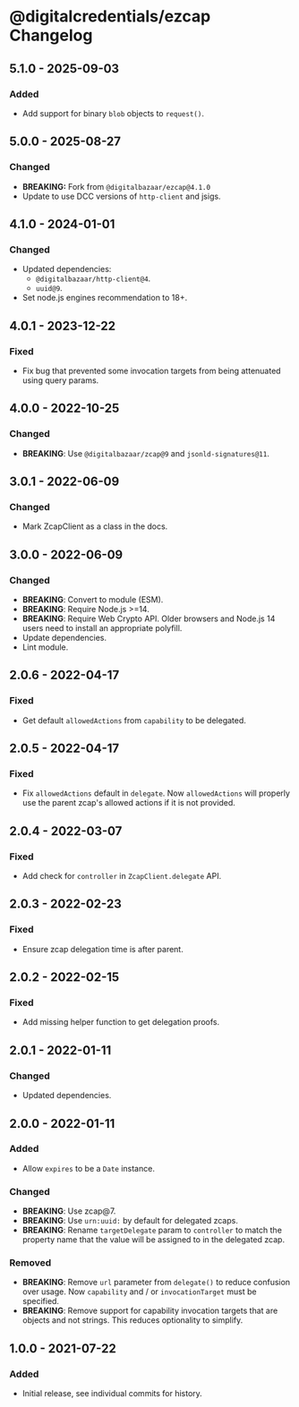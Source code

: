 # @digitalcredentials/ezcap Changelog

## 5.1.0 - 2025-09-03
### Added
- Add support for binary `blob` objects to `request()`.

## 5.0.0 - 2025-08-27
### Changed
- **BREAKING:** Fork from `@digitalbazaar/ezcap@4.1.0`
- Update to use DCC versions of `http-client` and jsigs.

## 4.1.0 - 2024-01-01

### Changed
- Updated dependencies:
  - `@digitalbazaar/http-client@4`.
  - `uuid@9`.
- Set node.js engines recommendation to 18+.

## 4.0.1 - 2023-12-22

### Fixed
- Fix bug that prevented some invocation targets from being attenuated
  using query params.

## 4.0.0 - 2022-10-25

### Changed
- **BREAKING**: Use `@digitalbazaar/zcap@9` and `jsonld-signatures@11`.

## 3.0.1 - 2022-06-09

### Changed
- Mark ZcapClient as a class in the docs.

## 3.0.0 - 2022-06-09

### Changed
- **BREAKING**: Convert to module (ESM).
- **BREAKING**: Require Node.js >=14.
- **BREAKING**: Require Web Crypto API. Older browsers and Node.js 14 users
  need to install an appropriate polyfill.
- Update dependencies.
- Lint module.

## 2.0.6 - 2022-04-17

### Fixed
- Get default `allowedActions` from `capability` to be delegated.

## 2.0.5 - 2022-04-17

### Fixed
- Fix `allowedActions` default in `delegate`. Now `allowedActions`
  will properly use the parent zcap's allowed actions if it is not
  provided.

## 2.0.4 - 2022-03-07

### Fixed
- Add check for `controller` in `ZcapClient.delegate` API.

## 2.0.3 - 2022-02-23

### Fixed
- Ensure zcap delegation time is after parent.

## 2.0.2 - 2022-02-15

### Fixed
- Add missing helper function to get delegation proofs.

## 2.0.1 - 2022-01-11

### Changed
- Updated dependencies.

## 2.0.0 - 2022-01-11

### Added
- Allow `expires` to be a `Date` instance.

### Changed
- **BREAKING**: Use zcap@7.
- **BREAKING**: Use `urn:uuid:` by default for delegated zcaps.
- **BREAKING**: Rename `targetDelegate` param to `controller` to match the
  property name that the value will be assigned to in the delegated zcap.

### Removed
- **BREAKING**: Remove `url` parameter from `delegate()` to reduce confusion
  over usage. Now `capability` and / or `invocationTarget` must be specified.
- **BREAKING**: Remove support for capability invocation targets that are
  objects and not strings. This reduces optionality to simplify.

## 1.0.0 - 2021-07-22

### Added
- Initial release, see individual commits for history.
